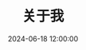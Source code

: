 ---
title: 关于我
date: 2024-06-18 12:00:00
type: "about"
layout: "about"
comments: false
aside: false
--- 